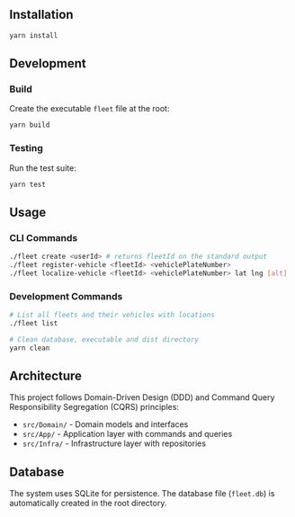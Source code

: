 ## Installation

```bash
yarn install
```

## Development

### Build

Create the executable `fleet` file at the root:
```bash
yarn build
```

### Testing

Run the test suite:
```bash
yarn test
```

## Usage

### CLI Commands

```bash
./fleet create <userId> # returns fleetId on the standard output
./fleet register-vehicle <fleetId> <vehiclePlateNumber>
./fleet localize-vehicle <fleetId> <vehiclePlateNumber> lat lng [alt]
```

### Development Commands

```bash
# List all fleets and their vehicles with locations
./fleet list

# Clean database, executable and dist directory
yarn clean
```

## Architecture

This project follows Domain-Driven Design (DDD) and Command Query Responsibility Segregation (CQRS) principles:

- `src/Domain/` - Domain models and interfaces
- `src/App/` - Application layer with commands and queries
- `src/Infra/` - Infrastructure layer with repositories

## Database

The system uses SQLite for persistence. The database file (`fleet.db`) is automatically created in the root directory.
